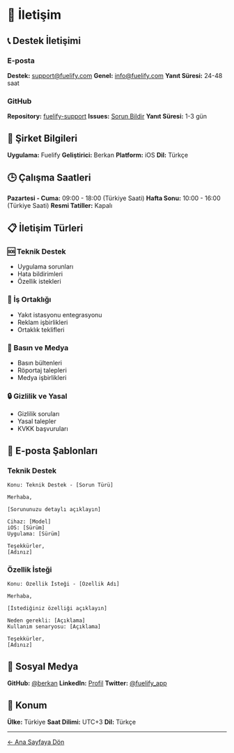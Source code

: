 # 📧 İletişim

## 📞 Destek İletişimi

### E-posta

**Destek:** support@fuelify.com
**Genel:** info@fuelify.com
**Yanıt Süresi:** 24-48 saat

### GitHub

**Repository:** [fuelify-support](https://github.com/berkan/fuelify-support)
**Issues:** [Sorun Bildir](https://github.com/berkan/fuelify-support/issues)
**Yanıt Süresi:** 1-3 gün

## 🏢 Şirket Bilgileri

**Uygulama:** Fuelify
**Geliştirici:** Berkan
**Platform:** iOS
**Dil:** Türkçe

## 🕒 Çalışma Saatleri

**Pazartesi - Cuma:** 09:00 - 18:00 (Türkiye Saati)
**Hafta Sonu:** 10:00 - 16:00 (Türkiye Saati)
**Resmi Tatiller:** Kapalı

## 📋 İletişim Türleri

### 🆘 Teknik Destek

- Uygulama sorunları
- Hata bildirimleri
- Özellik istekleri

### 💼 İş Ortaklığı

- Yakıt istasyonu entegrasyonu
- Reklam işbirlikleri
- Ortaklık teklifleri

### 📰 Basın ve Medya

- Basın bültenleri
- Röportaj talepleri
- Medya işbirlikleri

### 🔒 Gizlilik ve Yasal

- Gizlilik soruları
- Yasal talepler
- KVKK başvuruları

## 📧 E-posta Şablonları

### Teknik Destek

```
Konu: Teknik Destek - [Sorun Türü]

Merhaba,

[Sorununuzu detaylı açıklayın]

Cihaz: [Model]
iOS: [Sürüm]
Uygulama: [Sürüm]

Teşekkürler,
[Adınız]
```

### Özellik İsteği

```
Konu: Özellik İsteği - [Özellik Adı]

Merhaba,

[İstediğiniz özelliği açıklayın]

Neden gerekli: [Açıklama]
Kullanım senaryosu: [Açıklama]

Teşekkürler,
[Adınız]
```

## 📱 Sosyal Medya

**GitHub:** [@berkan](https://github.com/berkan)
**LinkedIn:** [Profil](https://linkedin.com/in/berkan)
**Twitter:** [@fuelify_app](https://twitter.com/fuelify_app)

## 📍 Konum

**Ülke:** Türkiye
**Saat Dilimi:** UTC+3
**Dil:** Türkçe

---

[← Ana Sayfaya Dön](README.md)
